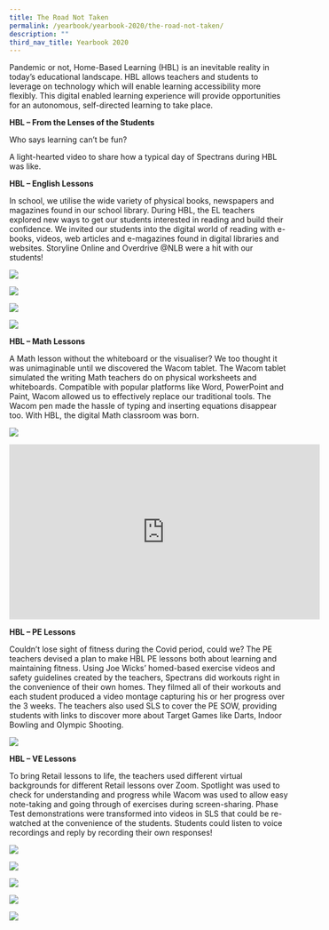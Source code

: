 ```yaml
---
title: The Road Not Taken
permalink: /yearbook/yearbook-2020/the-road-not-taken/
description: ""
third_nav_title: Yearbook 2020
---
```

Pandemic or not, Home-Based Learning (HBL) is an inevitable reality in today’s educational landscape. HBL allows teachers and students to leverage on technology which will enable learning accessibility more flexibly. This digital enabled learning experience will provide opportunities for an autonomous, self-directed learning to take place.

**HBL – From the Lenses of the Students**

Who says learning can’t be fun?

A light-hearted video to share how a typical day of Spectrans during HBL was like.

**HBL – English Lessons**

In school, we utilise the wide variety of physical books, newspapers and magazines found in our school library. During HBL, the EL teachers explored new ways to get our students interested in reading and build their confidence. We invited our students into the digital world of reading with e-books, videos, web articles and e-magazines found in digital libraries and websites. Storyline Online and Overdrive @NLB were a hit with our students!

![](/images/HBL_Eng_1.jpg)

![](/images/HBL_Eng_2.jpg)

![](/images/HBL_Eng_3.jpg)

![](/images/HBL_Eng_4.jpg)

**HBL – Math Lessons**

A Math lesson without the whiteboard or the visualiser? We too thought it was unimaginable until we discovered the Wacom tablet. The Wacom tablet simulated the writing Math teachers do on physical worksheets and whiteboards. Compatible with popular platforms like Word, PowerPoint and Paint, Wacom allowed us to effectively replace our traditional tools. The Wacom pen made the hassle of typing and inserting equations disappear too. With HBL, the digital Math classroom was born.

![](/images/HBL_Math-e1603541874681-1021x1024.jpg)


<iframe width="560" height="315" src="https://www.youtube.com/embed/qMqygQCN1uM" title="YouTube video player" frameborder="0" allow="accelerometer; autoplay; clipboard-write; encrypted-media; gyroscope; picture-in-picture; web-share" allowfullscreen></iframe>

**HBL – PE Lessons**

Couldn’t lose sight of fitness during the Covid period, could we? The PE teachers devised a plan to make HBL PE lessons both about learning and maintaining fitness. Using Joe Wicks’ homed-based exercise videos and safety guidelines created by the teachers, Spectrans did workouts right in the convenience of their own homes. They filmed all of their workouts and each student produced a video montage capturing his or her progress over the 3 weeks. The teachers also used SLS to cover the PE SOW, providing students with links to discover more about Target Games like Darts, Indoor Bowling and Olympic Shooting.

![](https://www.spectra.edu.sg/wp-content/uploads/2020/10/HBL_PE.jpg)

**HBL – VE Lessons**

To bring Retail lessons to life, the teachers used different virtual backgrounds for different Retail lessons over Zoom. Spotlight was used to check for understanding and progress while Wacom was used to allow easy note-taking and going through of exercises during screen-sharing. Phase Test demonstrations were transformed into videos in SLS that could be re-watched at the convenience of the students. Students could listen to voice recordings and reply by recording their own responses!

![](/images/HBL_VE_1.jpg)

![](/images/HBL_VE_2.jpg)

![](/images/HBL_VE_3.jpg)

![](/images/HBL_VE_4.jpg)

![](/images/HBL_VE_5.jpg)